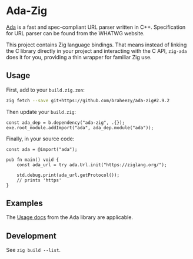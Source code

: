 # Ada-Zig
[Ada](https://github.com/ada-url/ada) is a fast and spec-compliant URL parser written in C++. Specification for URL parser can be found from the WHATWG website.

This project contains Zig language bindings. That means instead of linking the C library directly in your project and interacting with the C API, `zig-ada` does it for you, providing a thin wrapper for familiar Zig use.

## Usage
First, add to your `build.zig.zon`:
```bash
zig fetch --save git+https://github.com/braheezy/ada-zig#2.9.2
```

Then update your `build.zig`:

```zig
const ada_dep = b.dependency("ada-zig", .{});
exe.root_module.addImport("ada", ada_dep.module("ada"));
```

Finally, in your source code:

```zig
const ada = @import("ada");

pub fn main() void {
    const ada_url = try ada.Url.init("https://ziglang.org/");

    std.debug.print(ada_url.getProtocol());
    // prints 'https'
}
```

## Examples

The [Usage docs](https://github.com/ada-url/ada/tree/main?tab=readme-ov-file#usage) from the Ada library are applicable.

## Development
See `zig build --list`.
